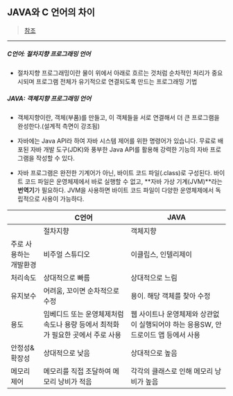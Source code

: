 ## JAVA와 C 언어의 차이
>[참조](https://m.post.naver.com/viewer/postView.nhn?volumeNo=25250806&memberNo=25379965)

---

##### C언어: 절차지향 프로그래밍 언어

- 절차지향 프로그래밍이란 물이 위에서 아래로 흐르는 것처럼 순차적인 처리가 중요시되며 프로그램 전체가 유기적으로 연결되도록 만드는 프로그래밍 기법

#####  JAVA: 객체지향 프로그래밍 언어

- 객체지향이란, 객체(부품)를 만들고, 이 객체들을 서로 연결해서 더 큰 프로그램을 완성한다.(설계적 측면이 강조됨)

- 자바에는 Java API라 하여 자바 시스템 제어를 위한 명령어가 있습니다.
  무료로 배포된 자바 개발 도구(JDK)와 풍부한 Java API를 활용해 강력한 기능의 자바 프로그램을 작성할 수 있다.

- 자바 프로그램은 완전한 기계어가 아닌, 바이트 코드 파일(.class)로 구성된다.
  바이트 코드 파일은 운영체제에서 바로 실행할 수 없고, **자바 가상 기계(JVM)**라는 **번역기**가 필요하다. JVM을 사용하면 바이트 코드 파일이 다양한 운영체제에서 독립적으로 사용이 가능하다.

|                        | C언어                                                        | JAVA                                                         |
| ---------------------- | ------------------------------------------------------------ | ------------------------------------------------------------ |
|                        | 절차지향                                                     | 객체지향                                                     |
| 주로 사용하는 개발환경 | 비주얼 스튜디오                                              | 이클립스, 인텔리제이                                         |
| 처리속도               | 상대적으로 빠름                                              | 상대적으로 느림                                              |
| 유지보수               | 어려움, 꼬이면 순차적으로 수정                               | 용이. 해당 객체를 찾아 수정                                  |
| 용도                   | 임베디드 또는 운영체제처럼 속도나 용량 등에서 최적화가 필요한 곳에서 주로 사용 | 웹 사이트나 운영체제와 상관없이 실행되어야 하는 응용SW, 안드로이드 앱 등에서 사용 |
| 안정성&확장성          | 상대적으로 낮음                                              | 상대적으로 높음                                              |
| 메모리 제어            | 메모리를 직접 조달하여 메모리 낭비가 적음                    | 각각의 클래스로 인해 메모리 낭비가 높음                      |